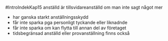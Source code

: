 #IntroIndekKap15
anställd är tillsvidareanställd om man inte sagt något mer
- har ganska starkt anställningsskydd
- får inte sparka pga personligt tyckande eller liknadnde
- får inte sparka om kan flytta till annan del av företaget
- tidsbegränsad anställd eller provanställning finns också

